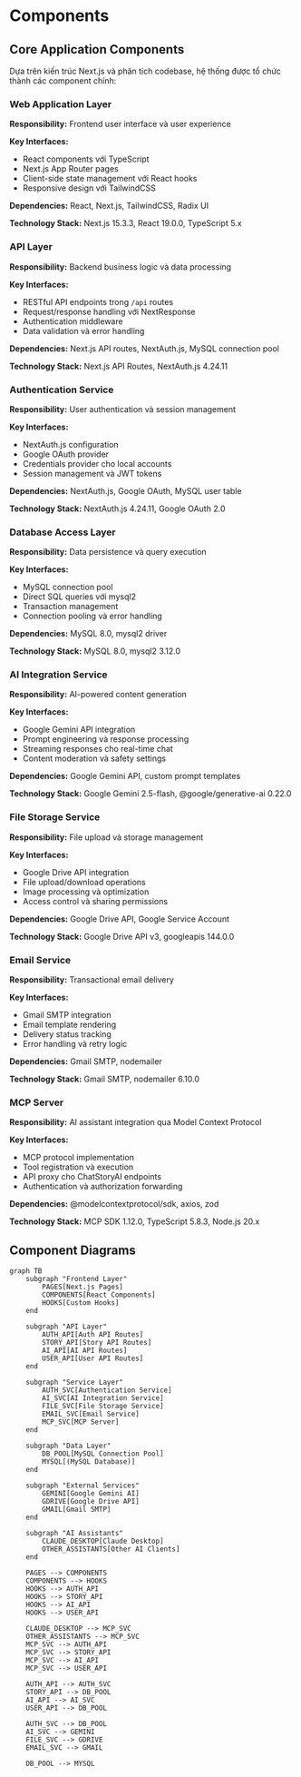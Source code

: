 # Components

## Core Application Components

Dựa trên kiến trúc Next.js và phân tích codebase, hệ thống được tổ chức thành các component chính:

### Web Application Layer

**Responsibility:** Frontend user interface và user experience

**Key Interfaces:**

- React components với TypeScript
- Next.js App Router pages
- Client-side state management với React hooks
- Responsive design với TailwindCSS

**Dependencies:** React, Next.js, TailwindCSS, Radix UI

**Technology Stack:** Next.js 15.3.3, React 19.0.0, TypeScript 5.x

### API Layer

**Responsibility:** Backend business logic và data processing

**Key Interfaces:**

- RESTful API endpoints trong `/api` routes
- Request/response handling với NextResponse
- Authentication middleware
- Data validation và error handling

**Dependencies:** Next.js API routes, NextAuth.js, MySQL connection pool

**Technology Stack:** Next.js API Routes, NextAuth.js 4.24.11

### Authentication Service

**Responsibility:** User authentication và session management

**Key Interfaces:**

- NextAuth.js configuration
- Google OAuth provider
- Credentials provider cho local accounts
- Session management và JWT tokens

**Dependencies:** NextAuth.js, Google OAuth, MySQL user table

**Technology Stack:** NextAuth.js 4.24.11, Google OAuth 2.0

### Database Access Layer

**Responsibility:** Data persistence và query execution

**Key Interfaces:**

- MySQL connection pool
- Direct SQL queries với mysql2
- Transaction management
- Connection pooling và error handling

**Dependencies:** MySQL 8.0, mysql2 driver

**Technology Stack:** MySQL 8.0, mysql2 3.12.0

### AI Integration Service

**Responsibility:** AI-powered content generation

**Key Interfaces:**

- Google Gemini API integration
- Prompt engineering và response processing
- Streaming responses cho real-time chat
- Content moderation và safety settings

**Dependencies:** Google Gemini API, custom prompt templates

**Technology Stack:** Google Gemini 2.5-flash, @google/generative-ai 0.22.0

### File Storage Service

**Responsibility:** File upload và storage management

**Key Interfaces:**

- Google Drive API integration
- File upload/download operations
- Image processing và optimization
- Access control và sharing permissions

**Dependencies:** Google Drive API, Google Service Account

**Technology Stack:** Google Drive API v3, googleapis 144.0.0

### Email Service

**Responsibility:** Transactional email delivery

**Key Interfaces:**

- Gmail SMTP integration
- Email template rendering
- Delivery status tracking
- Error handling và retry logic

**Dependencies:** Gmail SMTP, nodemailer

**Technology Stack:** Gmail SMTP, nodemailer 6.10.0

### MCP Server

**Responsibility:** AI assistant integration qua Model Context Protocol

**Key Interfaces:**

- MCP protocol implementation
- Tool registration và execution
- API proxy cho ChatStoryAI endpoints
- Authentication và authorization forwarding

**Dependencies:** @modelcontextprotocol/sdk, axios, zod

**Technology Stack:** MCP SDK 1.12.0, TypeScript 5.8.3, Node.js 20.x

## Component Diagrams

```mermaid
graph TB
    subgraph "Frontend Layer"
        PAGES[Next.js Pages]
        COMPONENTS[React Components]
        HOOKS[Custom Hooks]
    end

    subgraph "API Layer"
        AUTH_API[Auth API Routes]
        STORY_API[Story API Routes]
        AI_API[AI API Routes]
        USER_API[User API Routes]
    end

    subgraph "Service Layer"
        AUTH_SVC[Authentication Service]
        AI_SVC[AI Integration Service]
        FILE_SVC[File Storage Service]
        EMAIL_SVC[Email Service]
        MCP_SVC[MCP Server]
    end

    subgraph "Data Layer"
        DB_POOL[MySQL Connection Pool]
        MYSQL[(MySQL Database)]
    end

    subgraph "External Services"
        GEMINI[Google Gemini AI]
        GDRIVE[Google Drive API]
        GMAIL[Gmail SMTP]
    end

    subgraph "AI Assistants"
        CLAUDE_DESKTOP[Claude Desktop]
        OTHER_ASSISTANTS[Other AI Clients]
    end

    PAGES --> COMPONENTS
    COMPONENTS --> HOOKS
    HOOKS --> AUTH_API
    HOOKS --> STORY_API
    HOOKS --> AI_API
    HOOKS --> USER_API

    CLAUDE_DESKTOP --> MCP_SVC
    OTHER_ASSISTANTS --> MCP_SVC
    MCP_SVC --> AUTH_API
    MCP_SVC --> STORY_API
    MCP_SVC --> AI_API
    MCP_SVC --> USER_API

    AUTH_API --> AUTH_SVC
    STORY_API --> DB_POOL
    AI_API --> AI_SVC
    USER_API --> DB_POOL

    AUTH_SVC --> DB_POOL
    AI_SVC --> GEMINI
    FILE_SVC --> GDRIVE
    EMAIL_SVC --> GMAIL

    DB_POOL --> MYSQL
```
